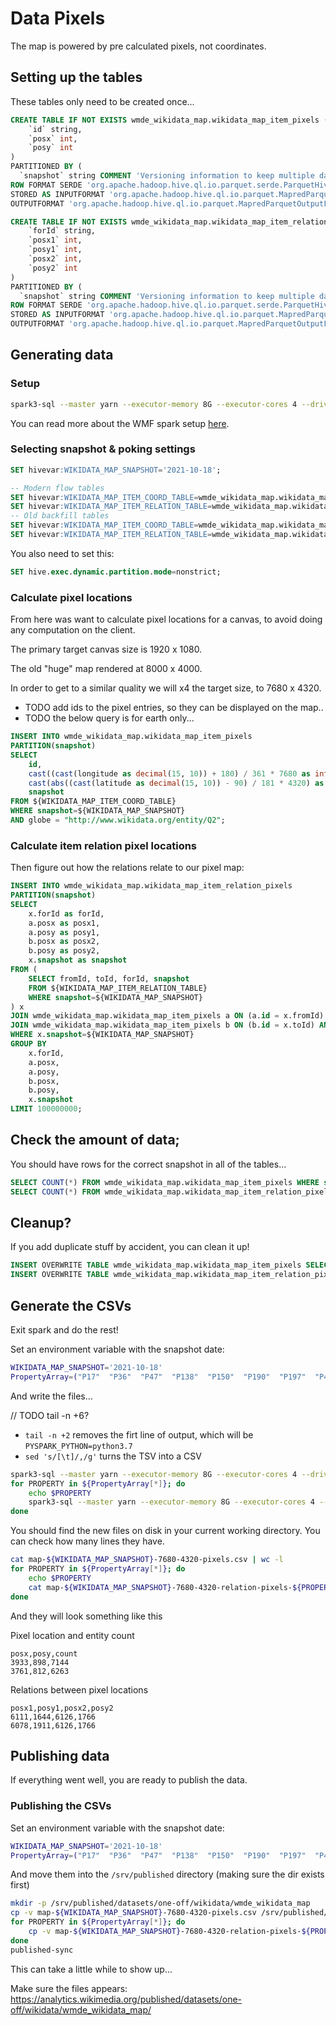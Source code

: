 # Data Pixels

The map is powered by pre calculated pixels, not coordinates.

## Setting up the tables

These tables only need to be created once...

```sql
CREATE TABLE IF NOT EXISTS wmde_wikidata_map.wikidata_map_item_pixels (
    `id` string,
    `posx` int,
    `posy` int
)
PARTITIONED BY (
  `snapshot` string COMMENT 'Versioning information to keep multiple datasets (YYYY-MM-DD for regular weekly imports)')
ROW FORMAT SERDE 'org.apache.hadoop.hive.ql.io.parquet.serde.ParquetHiveSerDe'
STORED AS INPUTFORMAT 'org.apache.hadoop.hive.ql.io.parquet.MapredParquetInputFormat'
OUTPUTFORMAT 'org.apache.hadoop.hive.ql.io.parquet.MapredParquetOutputFormat';

CREATE TABLE IF NOT EXISTS wmde_wikidata_map.wikidata_map_item_relation_pixels (
    `forId` string,
    `posx1` int,
    `posy1` int,
    `posx2` int,
    `posy2` int
)
PARTITIONED BY (
  `snapshot` string COMMENT 'Versioning information to keep multiple datasets (YYYY-MM-DD for regular weekly imports)')
ROW FORMAT SERDE 'org.apache.hadoop.hive.ql.io.parquet.serde.ParquetHiveSerDe'
STORED AS INPUTFORMAT 'org.apache.hadoop.hive.ql.io.parquet.MapredParquetInputFormat'
OUTPUTFORMAT 'org.apache.hadoop.hive.ql.io.parquet.MapredParquetOutputFormat';
```

## Generating data

### Setup

```sh
spark3-sql --master yarn --executor-memory 8G --executor-cores 4 --driver-memory 2G --conf spark.dynamicAllocation.maxExecutors=64
```

You can read more about the WMF spark setup [here](https://wikitech.wikimedia.org/wiki/Analytics/Systems/Cluster/Spark).

### Selecting snapshot & poking settings

```sql
SET hivevar:WIKIDATA_MAP_SNAPSHOT='2021-10-18';

-- Modern flow tables
SET hivevar:WIKIDATA_MAP_ITEM_COORD_TABLE=wmde_wikidata_map.wikidata_map_item_coordinates;
SET hivevar:WIKIDATA_MAP_ITEM_RELATION_TABLE=wmde_wikidata_map.wikidata_map_item_relations;
-- Old backfill tables
SET hivevar:WIKIDATA_MAP_ITEM_COORD_TABLE=wmde_wikidata_map.wikidata_map_item_coordinates_old_backfill_text;
SET hivevar:WIKIDATA_MAP_ITEM_RELATION_TABLE=wmde_wikidata_map.wikidata_map_item_relations_old_backfill_text;
```

You also need to set this:

```sql
SET hive.exec.dynamic.partition.mode=nonstrict;
```

### Calculate pixel locations

From here was want to calculate pixel locations for a canvas, to avoid doing any computation on the client.

The primary target canvas size is 1920 x 1080.

The old "huge" map rendered at 8000 x 4000.

In order to get to a similar quality we will x4 the target size, to 7680 x 4320.

 - TODO add ids to the pixel entries, so they can be displayed on the map..
 - TODO the below query is for earth only...

```sql
INSERT INTO wmde_wikidata_map.wikidata_map_item_pixels
PARTITION(snapshot)
SELECT
    id, 
    cast((cast(longitude as decimal(15, 10)) + 180) / 361 * 7680 as int) as posx,
    cast(abs((cast(latitude as decimal(15, 10)) - 90) / 181 * 4320) as int) as posy,
    snapshot
FROM ${WIKIDATA_MAP_ITEM_COORD_TABLE}
WHERE snapshot=${WIKIDATA_MAP_SNAPSHOT}
AND globe = "http://www.wikidata.org/entity/Q2";
```

### Calculate item relation pixel locations

Then figure out how the relations relate to our pixel map:

```sql
INSERT INTO wmde_wikidata_map.wikidata_map_item_relation_pixels
PARTITION(snapshot)
SELECT
    x.forId as forId,
    a.posx as posx1,
    a.posy as posy1,
    b.posx as posx2,
    b.posy as posy2,
    x.snapshot as snapshot
FROM (
    SELECT fromId, toId, forId, snapshot
    FROM ${WIKIDATA_MAP_ITEM_RELATION_TABLE}
    WHERE snapshot=${WIKIDATA_MAP_SNAPSHOT}
) x
JOIN wmde_wikidata_map.wikidata_map_item_pixels a ON (a.id = x.fromId) AND a.snapshot=x.snapshot
JOIN wmde_wikidata_map.wikidata_map_item_pixels b ON (b.id = x.toId) AND b.snapshot=x.snapshot
WHERE x.snapshot=${WIKIDATA_MAP_SNAPSHOT}
GROUP BY
    x.forId,
    a.posx,
    a.posy,
    b.posx,
    b.posy,
    x.snapshot
LIMIT 100000000;
```

## Check the amount of data;

You should have rows for the correct snapshot in all of the tables...

```sql
SELECT COUNT(*) FROM wmde_wikidata_map.wikidata_map_item_pixels WHERE snapshot=${WIKIDATA_MAP_SNAPSHOT};
SELECT COUNT(*) FROM wmde_wikidata_map.wikidata_map_item_relation_pixels WHERE snapshot=${WIKIDATA_MAP_SNAPSHOT};
```

## Cleanup?

If you add duplicate stuff by accident, you can clean it up!

```sql
INSERT OVERWRITE TABLE wmde_wikidata_map.wikidata_map_item_pixels SELECT DISTINCT * FROM wmde_wikidata_map.wikidata_map_item_pixels;
INSERT OVERWRITE TABLE wmde_wikidata_map.wikidata_map_item_relation_pixels SELECT DISTINCT * FROM wmde_wikidata_map.wikidata_map_item_relation_pixels;
```

## Generate the CSVs

Exit spark and do the rest!

Set an environment variable with the snapshot date:

```sh
WIKIDATA_MAP_SNAPSHOT='2021-10-18'
PropertyArray=("P17"  "P36"  "P47"  "P138"  "P150"  "P190"  "P197"  "P403")
```

And write the files...

// TODO tail -n +6?
- `tail -n +2` removes the firt line of output, which will be `PYSPARK_PYTHON=python3.7`
- `sed 's/[\t]/,/g'` turns the TSV into a CSV

```sh
spark3-sql --master yarn --executor-memory 8G --executor-cores 4 --driver-memory 2G --conf spark.dynamicAllocation.maxExecutors=64 -e "SELECT posx, posy, COUNT(*) as count FROM wmde_wikidata_map.wikidata_map_item_pixels WHERE snapshot = '${WIKIDATA_MAP_SNAPSHOT}' GROUP BY posx, posy ORDER BY count DESC LIMIT 100000000" | tail -n +2 | sed 's/[\t]/,/g'  > map-${WIKIDATA_MAP_SNAPSHOT}-7680-4320-pixels.csv
for PROPERTY in ${PropertyArray[*]}; do
    echo $PROPERTY
    spark3-sql --master yarn --executor-memory 8G --executor-cores 4 --driver-memory 2G --conf spark.dynamicAllocation.maxExecutors=64 -e "SELECT posx1, posy1, posx2, posy2 FROM wmde_wikidata_map.wikidata_map_item_relation_pixels WHERE snapshot = '${WIKIDATA_MAP_SNAPSHOT}' AND forId = '${PROPERTY}' LIMIT 100000000" | tail -n +2 | sed 's/[\t]/,/g'  > map-${WIKIDATA_MAP_SNAPSHOT}-7680-4320-relation-pixels-${PROPERTY}.csv
done
```

You should find the new files on disk in your current working directory.
You can check how many lines they have.

```sh
cat map-${WIKIDATA_MAP_SNAPSHOT}-7680-4320-pixels.csv | wc -l
for PROPERTY in ${PropertyArray[*]}; do
    echo $PROPERTY
    cat map-${WIKIDATA_MAP_SNAPSHOT}-7680-4320-relation-pixels-${PROPERTY}.csv | wc -l
done
```

And they will look something like this

Pixel location and entity count

```csv
posx,posy,count
3933,898,7144
3761,812,6263
```

Relations between pixel locations

```csv
posx1,posy1,posx2,posy2
6111,1644,6126,1766
6078,1911,6126,1766
```

## Publishing data

If everything went well, you are ready to publish the data.

### Publishing the CSVs

Set an environment variable with the snapshot date:

```sh
WIKIDATA_MAP_SNAPSHOT='2021-10-18'
PropertyArray=("P17"  "P36"  "P47"  "P138"  "P150"  "P190"  "P197"  "P403")
```

And move them into the `/srv/published` directory (making sure the dir exists first)

```sh
mkdir -p /srv/published/datasets/one-off/wikidata/wmde_wikidata_map
cp -v map-${WIKIDATA_MAP_SNAPSHOT}-7680-4320-pixels.csv /srv/published/datasets/one-off/wikidata/wmde_wikidata_map/map-${WIKIDATA_MAP_SNAPSHOT}-7680-4320-pixels.csv
for PROPERTY in ${PropertyArray[*]}; do
    cp -v map-${WIKIDATA_MAP_SNAPSHOT}-7680-4320-relation-pixels-${PROPERTY}.csv /srv/published/datasets/one-off/wikidata/wmde_wikidata_map/map-${WIKIDATA_MAP_SNAPSHOT}-7680-4320-relation-pixels-${PROPERTY}.csv 
done
published-sync
```

This can take a little while to show up...

Make sure the files appears: https://analytics.wikimedia.org/published/datasets/one-off/wikidata/wmde_wikidata_map/

